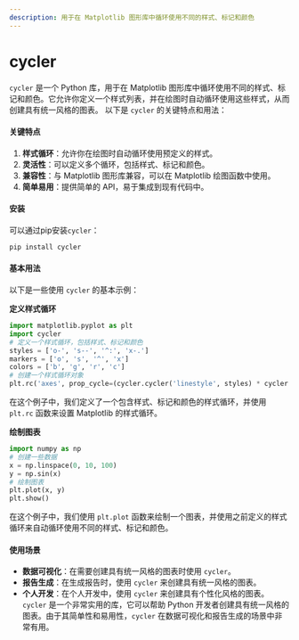 ```yaml
---
description: 用于在 Matplotlib 图形库中循环使用不同的样式、标记和颜色
---
```


# cycler

`cycler` 是一个 Python 库，用于在 Matplotlib 图形库中循环使用不同的样式、标记和颜色。它允许你定义一个样式列表，并在绘图时自动循环使用这些样式，从而创建具有统一风格的图表。 以下是 `cycler` 的关键特点和用法：

#### 关键特点

1. **样式循环**：允许你在绘图时自动循环使用预定义的样式。
2. **灵活性**：可以定义多个循环，包括样式、标记和颜色。
3. **兼容性**：与 Matplotlib 图形库兼容，可以在 Matplotlib 绘图函数中使用。
4. **简单易用**：提供简单的 API，易于集成到现有代码中。

#### 安装

可以通过pip安装`cycler`：

```bash
pip install cycler
```

#### 基本用法

以下是一些使用 `cycler` 的基本示例：

**定义样式循环**

```python
import matplotlib.pyplot as plt
import cycler
# 定义一个样式循环，包括样式、标记和颜色
styles = ['o-', 's--', '^:', 'x-.']
markers = ['o', 's', '^', 'x']
colors = ['b', 'g', 'r', 'c']
# 创建一个样式循环对象
plt.rc('axes', prop_cycle=(cycler.cycler('linestyle', styles) * cycler.cycler('marker', markers) * cycler.cycler('color', colors)))
```

在这个例子中，我们定义了一个包含样式、标记和颜色的样式循环，并使用 `plt.rc` 函数来设置 Matplotlib 的样式循环。

**绘制图表**

```python
import numpy as np
# 创建一些数据
x = np.linspace(0, 10, 100)
y = np.sin(x)
# 绘制图表
plt.plot(x, y)
plt.show()
```

在这个例子中，我们使用 `plt.plot` 函数来绘制一个图表，并使用之前定义的样式循环来自动循环使用不同的样式、标记和颜色。

#### 使用场景

* **数据可视化**：在需要创建具有统一风格的图表时使用 `cycler`。
* **报告生成**：在生成报告时，使用 `cycler` 来创建具有统一风格的图表。
* **个人开发**：在个人开发中，使用 `cycler` 来创建具有个性化风格的图表。 `cycler` 是一个非常实用的库，它可以帮助 Python 开发者创建具有统一风格的图表。由于其简单性和易用性，`cycler` 在数据可视化和报告生成的场景中非常有用。
